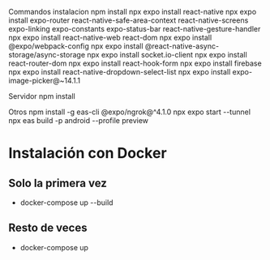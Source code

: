 
Commandos instalacion
npm install
npx expo install react-native
npx expo install expo-router react-native-safe-area-context react-native-screens expo-linking expo-constants expo-status-bar react-native-gesture-handler
npx expo install react-native-web react-dom
npx expo install @expo/webpack-config
npx expo install @react-native-async-storage/async-storage
npx expo install socket.io-client
npx expo install react-router-dom
npx expo install react-hook-form
npx expo install firebase
npx expo install react-native-dropdown-select-list
npx expo install expo-image-picker@~14.1.1

Servidor
npm install

Otros
npm install -g eas-cli
@expo/ngrok@^4.1.0
npx expo start --tunnel
npx eas build -p android --profile preview

# Instalación con Docker
## Solo la primera vez 
-  docker-compose up --build
## Resto de veces
- docker-compose up
